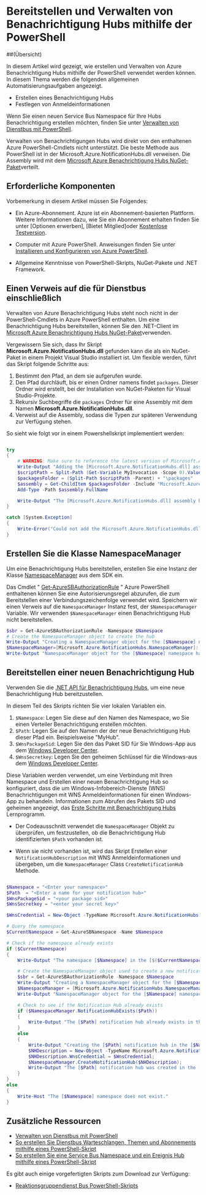<properties 
    pageTitle="Bereitstellen und Verwalten von Benachrichtigung Hubs mithilfe der PowerShell" 
    description="So erstellen und Verwalten von Benachrichtigung Hubs mithilfe der PowerShell für die Automatisierung" 
    services="notification-hubs" 
    documentationCenter="" 
    authors="ysxu" 
    manager="erikre" 
    editor="" />

<tags 
    ms.service="notification-hubs" 
    ms.workload="mobile" 
    ms.tgt_pltfrm="powershell" 
    ms.devlang="na" 
    ms.topic="article" 
    ms.date="06/29/2016" 
    ms.author="yuaxu"/>

# <a name="deploy-and-manage-notification-hubs-using-powershell"></a>Bereitstellen und Verwalten von Benachrichtigung Hubs mithilfe der PowerShell

##<a name="overview"></a>(Übersicht)

In diesem Artikel wird gezeigt, wie erstellen und Verwalten von Azure Benachrichtigung Hubs mithilfe der PowerShell verwendet werden können. In diesem Thema werden die folgenden allgemeinen Automatisierungsaufgaben angezeigt.

+ Erstellen eines Benachrichtigung Hubs
+ Festlegen von Anmeldeinformationen

Wenn Sie einen neuen Service Bus Namespace für Ihre Hubs Benachrichtigung erstellen möchten, finden Sie unter [Verwalten von Dienstbus mit PowerShell](../service-bus-messaging/service-bus-powershell-how-to-provision.md).

Verwalten von Benachrichtigungen Hubs wird direkt von den enthaltenen Azure PowerShell-Cmdlets nicht unterstützt. Die beste Methode aus PowerShell ist in der Microsoft.Azure.NotificationHubs.dll verweisen. Die Assembly wird mit dem [Microsoft Azure Benachrichtigung Hubs NuGet-Paket](https://www.nuget.org/packages/Microsoft.Azure.NotificationHubs/)verteilt.


## <a name="prerequisites"></a>Erforderliche Komponenten

Vorbemerkung in diesem Artikel müssen Sie Folgendes:

- Ein Azure-Abonnement. Azure ist ein Abonnement-basierten Plattform. Weitere Informationen dazu, wie Sie ein Abonnement erhalten finden Sie unter [Optionen erwerben], [Bietet Mitglied]oder [Kostenlose Testversion].

- Computer mit Azure PowerShell. Anweisungen finden Sie unter [Installieren und Konfigurieren von Azure PowerShell].

- Allgemeine Kenntnisse von PowerShell-Skripts, NuGet-Pakete und .NET Framework.


## <a name="including-a-reference-to-the-net-assembly-for-service-bus"></a>Einen Verweis auf die für Dienstbus einschließlich

Verwalten von Azure Benachrichtigung Hubs steht noch nicht in der PowerShell-Cmdlets in Azure PowerShell enthalten. Um eine Benachrichtigung Hubs bereitstellen, können Sie den .NET-Client im [Microsoft Azure Benachrichtigung Hubs NuGet-Paket](https://www.nuget.org/packages/Microsoft.Azure.NotificationHubs/)verwenden.

Vergewissern Sie sich, dass Ihr Skript **Microsoft.Azure.NotificationHubs.dll** gefunden kann die als ein NuGet-Paket in einem Projekt Visual Studio installiert ist. Um flexible werden, führt das Skript folgende Schritte aus:

1. Bestimmt den Pfad, an dem sie aufgerufen wurde.
2. Den Pfad durchläuft, bis er einen Ordner namens findet `packages`. Dieser Ordner wird erstellt, bei der Installation von NuGet-Paketen für Visual Studio-Projekte.
3. Rekursiv Suchbegriffe die `packages` Ordner für eine Assembly mit dem Namen **Microsoft.Azure.NotificationHubs.dll**.
4. Verweist auf die Assembly, sodass die Typen zur späteren Verwendung zur Verfügung stehen.

So sieht wie folgt vor in einem Powershellskript implementiert werden:

``` powershell

try
{
    # WARNING: Make sure to reference the latest version of Microsoft.Azure.NotificationHubs.dll
    Write-Output "Adding the [Microsoft.Azure.NotificationHubs.dll] assembly to the script..."
    $scriptPath = Split-Path (Get-Variable MyInvocation -Scope 0).Value.MyCommand.Path
    $packagesFolder = (Split-Path $scriptPath -Parent) + "\packages"
    $assembly = Get-ChildItem $packagesFolder -Include "Microsoft.Azure.NotificationHubs.dll" -Recurse
    Add-Type -Path $assembly.FullName

    Write-Output "The [Microsoft.Azure.NotificationHubs.dll] assembly has been successfully added to the script."
}

catch [System.Exception]
{
    Write-Error("Could not add the Microsoft.Azure.NotificationHubs.dll assembly to the script. Make sure you build the solution before running the provisioning script.")
}
```

## <a name="create-the-namespacemanager-class"></a>Erstellen Sie die Klasse NamespaceManager

Um eine Benachrichtigung Hubs bereitstellen, erstellen Sie eine Instanz der Klasse [NamespaceManager](https://msdn.microsoft.com/library/azure/microsoft.azure.notificationhubs.namespacemanager.aspx) aus dem SDK ein. 

Das Cmdlet " [Get-AzureSBAuthorizationRule] " Azure PowerShell enthaltenen können Sie eine Autorisierungsregel abzurufen, die zum Bereitstellen einer Verbindungszeichenfolge verwendet wird. Speichern wir einen Verweis auf die `NamespaceManager` Instanz fest, der `$NamespaceManager` Variable. Wir verwenden `$NamespaceManager` einen Benachrichtigung Hub nicht bereitstellen.

``` powershell
$sbr = Get-AzureSBAuthorizationRule -Namespace $Namespace
# Create the NamespaceManager object to create the hub
Write-Output "Creating a NamespaceManager object for the [$Namespace] namespace..."
$NamespaceManager=[Microsoft.Azure.NotificationHubs.NamespaceManager]::CreateFromConnectionString($sbr.ConnectionString);
Write-Output "NamespaceManager object for the [$Namespace] namespace has been successfully created."
```


## <a name="provisioning-a-new-notification-hub"></a>Bereitstellen einer neuen Benachrichtigung Hub 

Verwenden Sie die [.NET API für Benachrichtigung Hubs], um eine neue Benachrichtigung Hub bereitzustellen.

In diesem Teil des Skripts richten Sie vier lokalen Variablen ein. 

1. `$Namespace`: Legen Sie diese auf den Namen des Namespace, wo Sie einen Verteiler Benachrichtigung erstellen möchten.
2. `$Path`: Legen Sie auf den Namen der der neue Benachrichtigung Hub dieser Pfad ein.  Beispielsweise "MyHub".    
3. `$WnsPackageSid`: Legen Sie den das Paket SID für Sie Windows-App aus dem [Windows Developer Center](http://go.microsoft.com/fwlink/p/?linkid=266582&clcid=0x409).
4. `$WnsSecretkey`: Legen Sie den geheimen Schlüssel für die Windows-aus dem [Windows Developer Center](http://go.microsoft.com/fwlink/p/?linkid=266582&clcid=0x409).

Diese Variablen werden verwendet, um eine Verbindung mit Ihren Namespace und Erstellen einer neuen Benachrichtigung Hub so konfiguriert, dass die um Windows-Infobereich-Dienste (WNS) Benachrichtigungen mit WNS Anmeldeinformationen für einen Windows-App zu behandeln. Informationen zum Abrufen des Pakets SID und geheimen angezeigt, das [Erste Schritte mit Benachrichtigung Hubs](notification-hubs-windows-store-dotnet-get-started-wns-push-notification.md) Lernprogramm. 

+ Der Codeausschnitt verwendet die `NamespaceManager` Objekt zu überprüfen, um festzustellen, ob die Benachrichtigung Hub identifizierten `$Path` vorhanden ist.

+ Wenn sie nicht vorhanden ist, wird das Skript Erstellen einer `NotificationHubDescription` mit WNS Anmeldeinformationen und übergeben, um die `NamespaceManager` Class `CreateNotificationHub` Methode.

``` powershell

$Namespace = "<Enter your namespace>"
$Path  = "<Enter a name for your notification hub>"
$WnsPackageSid = "<your package sid>"
$WnsSecretkey = "<enter your secret key>"

$WnsCredential = New-Object -TypeName Microsoft.Azure.NotificationHubs.WnsCredential -ArgumentList $WnsPackageSid,$WnsSecretkey

# Query the namespace
$CurrentNamespace = Get-AzureSBNamespace -Name $Namespace

# Check if the namespace already exists
if ($CurrentNamespace)
{
    Write-Output "The namespace [$Namespace] in the [$($CurrentNamespace.Region)] region was found."

    # Create the NamespaceManager object used to create a new notification hub
    $sbr = Get-AzureSBAuthorizationRule -Namespace $Namespace
    Write-Output "Creating a NamespaceManager object for the [$Namespace] namespace..."
    $NamespaceManager = [Microsoft.Azure.NotificationHubs.NamespaceManager]::CreateFromConnectionString($sbr.ConnectionString);
    Write-Output "NamespaceManager object for the [$Namespace] namespace has been successfully created."

    # Check to see if the Notification Hub already exists
    if ($NamespaceManager.NotificationHubExists($Path))
    {
        Write-Output "The [$Path] notification hub already exists in the [$Namespace] namespace."  
    }
    else
    {
        Write-Output "Creating the [$Path] notification hub in the [$Namespace] namespace."
        $NHDescription = New-Object -TypeName Microsoft.Azure.NotificationHubs.NotificationHubDescription -ArgumentList $Path;
        $NHDescription.WnsCredential = $WnsCredential;
        $NamespaceManager.CreateNotificationHub($NHDescription);
        Write-Output "The [$Path] notification hub was created in the [$Namespace] namespace."
    }
}
else
{
    Write-Host "The [$Namespace] namespace does not exist."
}
```




## <a name="additional-resources"></a>Zusätzliche Ressourcen

- [Verwalten von Dienstbus mit PowerShell](../service-bus-messaging/service-bus-powershell-how-to-provision.md)
- [So erstellen Sie Dienstbus Warteschlangen, Themen und Abonnements mithilfe eines PowerShell-Skript](http://blogs.msdn.com/b/paolos/archive/2014/12/02/how-to-create-a-service-bus-queues-topics-and-subscriptions-using-a-powershell-script.aspx)
- [So erstellen Sie eine Service Bus Namespace und ein Ereignis Hub mithilfe eines PowerShell-Skript](http://blogs.msdn.com/b/paolos/archive/2014/12/01/how-to-create-a-service-bus-namespace-and-an-event-hub-using-a-powershell-script.aspx)

Es gibt auch einige vorgefertigten Skripts zum Download zur Verfügung:
- [Reaktionsgruppendienst Bus PowerShell-Skripts](https://code.msdn.microsoft.com/windowsazure/Service-Bus-PowerShell-a46b7059)
 

[Language Pack für-Optionen]: http://azure.microsoft.com/pricing/purchase-options/
[Mitglied Angebote]: http://azure.microsoft.com/pricing/member-offers/
[Kostenlose Testversion]: http://azure.microsoft.com/pricing/free-trial/
[Installieren und Konfigurieren von Azure PowerShell]: ../powershell-install-configure.md
[.NET API für Benachrichtigung Hubs]: https://msdn.microsoft.com/library/azure/mt414893.aspx
[Get-AzureSBNamespace]: https://msdn.microsoft.com/library/azure/dn495122.aspx
[New-AzureSBNamespace]: https://msdn.microsoft.com/library/azure/dn495165.aspx
[Get-AzureSBAuthorizationRule]: https://msdn.microsoft.com/library/azure/dn495113.aspx
 
